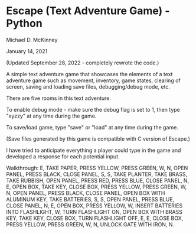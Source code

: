 # Escape (Text Adventure Game) - Python

Michael D. McKinney

January 14, 2021

(Updated September 28, 2022 - completely rewrote the code.)

A simple text adventure game that showcases the elements of a text adventure game such as movement, inventory, game states, clearing of screen, saving and loading save files, debugging/debug mode, etc.

There are five rooms in this text adventure.

To enable debug mode - make sure the debug flag is set to 1, then type "xyzzy" at any time during the game.

To save/load game, type "save" or "load" at any time during the game.

(Save files generated by this game is compatible with C version of Escape.)

I have tried to anticipate everything a player could type in the game and developed a response for each potential input.

Walkthrough: E, TAKE PAPER, PRESS YELLOW, PRESS GREEN, W, N, OPEN PANEL, PRESS BLACK, CLOSE PANEL, S, S, TAKE PLANTER, TAKE BRASS, TAKE RUBBISH, OPEN PANEL, PRESS RED, PRESS BLUE, CLOSE PANEL, N, E, OPEN BOX, TAKE KEY, CLOSE BOX, PRESS YELLOW, PRESS GREEN, W, N, OPEN PANEL, PRESS BLACK, CLOSE PANEL, OPEN BOX WITH ALUMINUM KEY, TAKE BATTERIES, S, S, OPEN PANEL, PRESS BLUE, CLOSE PANEL, N, E, OPEN BOX, PRESS YELLOW, W, INSERT BATTERIES INTO FLASHLIGHT, W, TURN FLASHLIGHT ON, OPEN BOX WITH BRASS KEY, TAKE KEY, CLOSE BOX, TURN FLASHLIGHT OFF, E, E, CLOSE BOX, PRESS YELLOW, PRESS GREEN, W, N, UNLOCK GATE WITH IRON, N.
